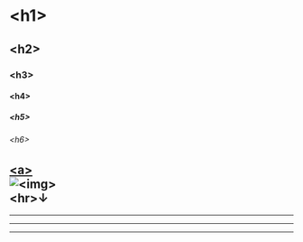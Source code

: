 # &lt;h1&gt;
## &lt;h2&gt;
### &lt;h3&gt;
#### &lt;h4&gt;
##### &lt;h5&gt;
###### &lt;h6&gt;  
[&lt;a&gt;](example.com)  
![&lt;img&gt;](https://homepages.cae.wisc.edu/~ece533/images/goldhill.png)  
&lt;hr&gt;↓
---
---
___
***
